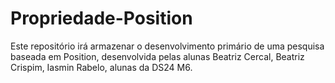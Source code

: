 # Propriedade-Position
Este repositório irá armazenar o desenvolvimento primário de uma pesquisa baseada em Position, desenvolvida pelas alunas Beatriz Cercal, Beatriz Crispim, Iasmin Rabelo, alunas da DS24 M6.
